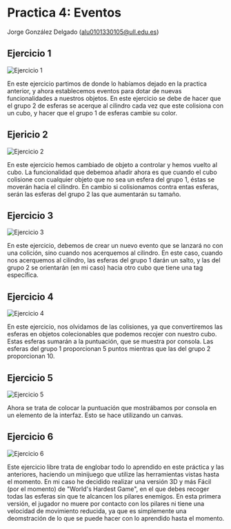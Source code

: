 # Practica 4: Eventos
Jorge González Delgado (alu0101330105@ull.edu.es)

## Ejercicio 1
![Ejercicio 1](./ej1.gif)

En este ejercicio partimos de donde lo habíamos dejado en la practica anterior, y ahora establecemos eventos para dotar de nuevas funcionalidades a nuestros objetos. En este ejercicio se debe de hacer que el grupo 2 de esferas se acerque al cilindro cada vez que este colisiona con un cubo, y hacer que el grupo 1 de esferas cambie su color.

## Ejericio 2
![Ejercicio 2](./ej2.gif)

En este ejercicio hemos cambiado de objeto a controlar y hemos vuelto al cubo. La funcionalidad que debemoa añadir ahora es que cuando el cubo colisione con cualquier objeto que no sea un esfera del grupo 1, éstas se moverán hacia el cilindro. En cambio si colisionamos contra entas esferas, serán las esferas del grupo 2 las que aumentarán su tamaño.

## Ejercicio 3
![Ejercicio 3](./ej3.gif)

En este ejercicio, debemos de crear un nuevo evento que se lanzará no con una colición, sino cuando nos acerquemos al cilindro. En este caso, cuando nos acerquemos al cilindro, las esferas del grupo 1 darán un salto, y las del grupo 2 se orientarán (en mi caso) hacia otro cubo que tiene una tag específica.

## Ejercicio 4
![Ejercicio 4](./ej4.gif)

En este ejercicio, nos olvidamos de las colisiones, ya que convertiremos las esferas en objetos colecionables que podemos recojer con nuestro cubo. Estas esferas sumarán a la puntuación, que se muestra por consola. Las esferas del grupo 1 proporcionan 5 puntos mientras que las del grupo 2 proporcionan 10.

## Ejercicio 5
![Ejercicio 5](./ej5.gif)

Ahora se trata de colocar la puntuación que mostrábamos por consola en un elemento de la interfaz. Esto se hace utilizando un canvas.

## Ejercicio 6
![Ejercicio 6](./ej6.gif)

Este ejercicio libre trata de englobar todo lo aprendido en este práctica y las anteriores, haciendo un minijuego que utilize las herramientas vistas hasta el momento. En mi caso he decidido realizar una versión 3D y más Fácil (por el momento) de "World's Hardest Game", en el que debes recoger todas las esferas sin que te alcancen los pilares enemigos. En esta primera versión, el jugador no muere por contacto con los pilares ni tiene una velocidad de movimiento reducida, ya que es simplemente una deomstración de lo que se puede hacer con lo aprendido hasta el momento.